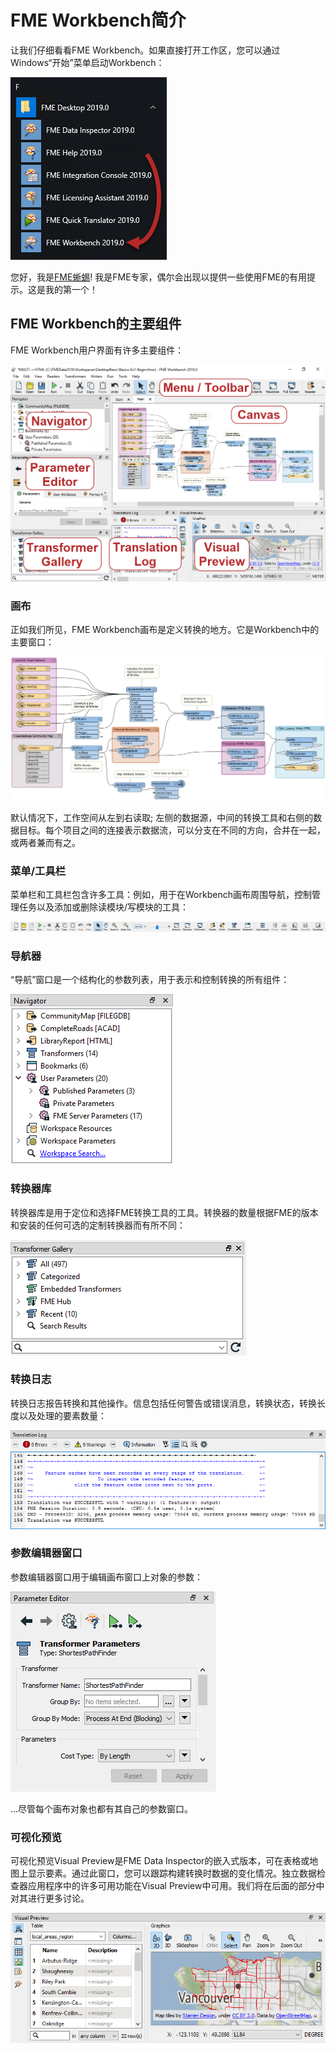 # FME Workbench简介 #

让我们仔细看看FME Workbench。如果直接打开工作区，您可以通过Windows“开始”菜单启动Workbench：

![](./Images/Img1.009.StartingWorkbench.png)

您好，我是[FME蜥蜴](https://twitter.com/fmelizard?lang=en)! 我是FME专家，偶尔会出现以提供一些使用FME的有用提示。这是我的第一个！

## FME Workbench的主要组件

FME Workbench用户界面有许多主要组件：

![](./Images/Img1.011.WorkbenchInterface.png)

### 画布

正如我们所见，FME Workbench画布是定义转换的地方。它是Workbench中的主要窗口：

![](./Images/Img1.012.OpenedWorkspace.png)

默认情况下，工作空间从左到右读取; 左侧的数据源，中间的转换工具和右侧的数据目标。每个项目之间的连接表示数据流，可以分支在不同的方向，合并在一起，或两者兼而有之。

### 菜单/工具栏

菜单栏和工具栏包含许多工具：例如，用于在Workbench画布周围导航，控制管理任务以及添加或删除读模块/写模块的工具：

![](./Images/Img1.013.WorkbenchInterfaceMenuToolbar.png)

### 导航器

“导航”窗口是一个结构化的参数列表，用于表示和控制转换的所有组件：

![](./Images/Img1.014.WorkbenchNavigator.png)

### 转换器库

转换器库是用于定位和选择FME转换工具的工具。转换器的数量根据FME的版本和安装的任何可选的定制转换器而有所不同：

![](./Images/Img1.015.WorkbenchGallery.png)

### 转换日志

转换日志报告转换和其他操作。信息包括任何警告或错误消息，转换状态，转换长度以及处理的要素数量：

![](./Images/Img1.016.WorkbenchLog.png)

### 参数编辑器窗口

参数编辑器窗口用于编辑画布窗口上对象的参数：

![](./Images/Img1.017.ParameterEditor.png)

...尽管每个画布对象也都有其自己的参数窗口。

### 可视化预览

可视化预览Visual Preview是FME Data Inspector的嵌入式版本，可在表格或地图上显示要素。通过此窗口，您可以跟踪构建转换时数据的变化情况。独立数据检查器应用程序中的许多可用功能在Visual Preview中可用。我们将在后面的部分中对其进行更多讨论。

![](./Images/Img1.018.VisualPreview.png)
